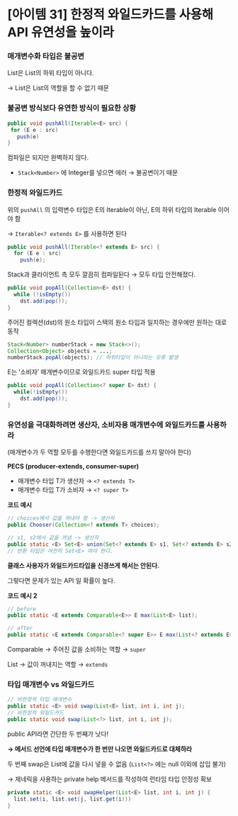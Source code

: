 # [아이템 31] 한정적 와일드카드를 사용해 API 유연성을 높이라

### 매개변수화 타입은 불공변

List<String>은 List<Object>의 하위 타입이 아니다.

→ List<String>은 List<Object>의 역할을 할 수 없기 때문

### 불공변 방식보다 유연한 방식이 필요한 상황

```java
public void pushAll(Iterable<E> src) {
 for (E e : src)
   push(e)
}
```

컴파일은 되지만 완벽하지 않다. 

- `Stack<Number>` 에 Integer를 넣으면 에러 → 불공변이기 때문

### 한정적 와일드카드

위의 `pushAll` 의 입력변수 타입은 E의 Iterable이 아닌, E의 하위 타입의 Iterable 이어야 함

→ `Iterable<? extends E>` 를 사용하면 된다

```java
public void pushAll(Iterable<? extends E> src) {
  for (E e : src)
    push(e);
```

Stack과 클라이언트 측 모두 깔끔히 컴파일된다 → 모두 타입 안전해졌다.

```java
public void popAll(Collection<E> dst) {
  while (!isEmpty())
    dst.add(pop());
}
```

주어진 컬렉션(dst)의 원소 타입이 스택의 원소 타입과 일치하는 경우에만 원하는 대로 동작

```java
Stack<Number> numberStack = new Stack<>();
Collection<Object> objects = ...;
numberStack.popAl(objects); // 하위타입이 아니라는 오류 발생
```

E는 ‘소비자’ 매개변수이므로 와일드카드 super 타입 적용

```java
public void popAll(Collection<? super E> dst) {
  while(!isEmpty())
    dst.add(pop());
}
```

### 유연성을 극대화하려면 생산자, 소비자용 매개변수에 와일드카드를 사용하라

(매개변수가 두 역할 모두를 수행한다면 와일드카드를 쓰지 말아야 한다)

**PECS (producer-extends, consumer-super)**

- 매개변수 타입 T가 생산자 → `<? extends T>`
- 매개변수 타입 T가 소비자 → `<? super T>`

**코드 예시**

```java
// choices에서 값을 꺼내야 함 -> 생산자
public Chooser(Collection<? extends T> choices);

// s1, s2에서 값을 꺼냄 -> 생산자
public static <E> Set<E> union(Set<? extends E> s1, Set<? extends E> s2)
// 반환 타입은 여전히 Set<E> 여야 한다. 
```

**클래스 사용자가 와일드카드타입을 신경쓰게 해서는 안된다.**

그렇다면 문제가 있는 API 일 확률이 높다.

**코드 예시 2**

```java
// before
public static <E extends Comparable<E>> E max(List<E> list);

// after
public static <E extends Comparable<? super E>> E max(List<? extends E> list);
```

Comparable → 주어진 값을 소비하는 역할 → `super`

List → 값이 꺼내지는 역할 → `extends`

### 타입 매개변수 vs 와일드카드

```java
// 비한정적 타입 매개변수
public static <E> void swap(List<E> list, int i, int j);
// 비한정적 와일드카드
public static void swap(List<?> list, int i, int j);
```

public API라면 간단한 두 번째가 낫다!

**→ 메서드 선언에 타입 매개변수가 한 번만 나오면 와일드카드로 대체하라**

두 번째 swap은 List에 값을 다시 넣을 수 없음 (`List<?>` 에는 null 이외에 삽입 불가)

→ 제네릭을 사용하는 private help 메서드를 작성하여 런타임 타입 안정성 확보

 

```java
private static <E> void swapHelper(List<E> list, int i, int j) {
  list.set(i, list.set(j, list.get(i)))
}
```
